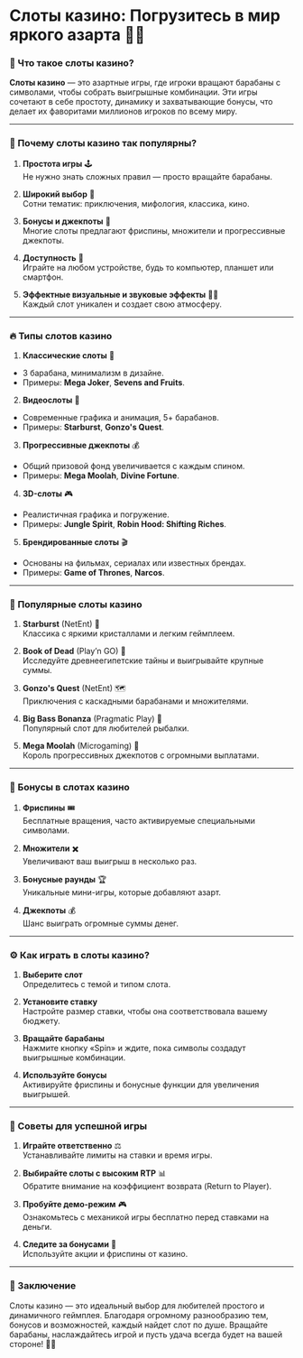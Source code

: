# **Слоты казино: Погрузитесь в мир яркого азарта 🎰🌟**

### 🎲 Что такое слоты казино?  

**Слоты казино** — это азартные игры, где игроки вращают барабаны с символами, чтобы собрать выигрышные комбинации. Эти игры сочетают в себе простоту, динамику и захватывающие бонусы, что делает их фаворитами миллионов игроков по всему миру.  

---

### 🌟 Почему слоты казино так популярны?  

1. **Простота игры** 🕹️  
Не нужно знать сложных правил — просто вращайте барабаны.  

2. **Широкий выбор** 🎡  
Сотни тематик: приключения, мифология, классика, кино.  

3. **Бонусы и джекпоты** 🎁  
Многие слоты предлагают фриспины, множители и прогрессивные джекпоты.  

4. **Доступность** 📱  
Играйте на любом устройстве, будь то компьютер, планшет или смартфон.  

5. **Эффектные визуальные и звуковые эффекты** 🎨🎵  
Каждый слот уникален и создает свою атмосферу.  

---

### 🔥 Типы слотов казино  

1. **Классические слоты** 🍒  
- 3 барабана, минимализм в дизайне.  
- Примеры: **Mega Joker**, **Sevens and Fruits**.  

2. **Видеослоты** 🎥  
- Современные графика и анимация, 5+ барабанов.  
- Примеры: **Starburst**, **Gonzo's Quest**.  

3. **Прогрессивные джекпоты** 💰  
- Общий призовой фонд увеличивается с каждым спином.  
- Примеры: **Mega Moolah**, **Divine Fortune**.  

4. **3D-слоты** 🎮  
- Реалистичная графика и погружение.  
- Примеры: **Jungle Spirit**, **Robin Hood: Shifting Riches**.  

5. **Брендированные слоты** 🎬  
- Основаны на фильмах, сериалах или известных брендах.  
- Примеры: **Game of Thrones**, **Narcos**.  

---

### 🎰 Популярные слоты казино  

1. **Starburst** (NetEnt) 🌌  
Классика с яркими кристаллами и легким геймплеем.  

2. **Book of Dead** (Play’n GO) 📖  
Исследуйте древнеегипетские тайны и выигрывайте крупные суммы.  

3. **Gonzo's Quest** (NetEnt) 🗺️  
Приключения с каскадными барабанами и множителями.  

4. **Big Bass Bonanza** (Pragmatic Play) 🎣  
Популярный слот для любителей рыбалки.  

5. **Mega Moolah** (Microgaming) 🦁  
Король прогрессивных джекпотов с огромными выплатами.  

---

### 🎁 Бонусы в слотах казино  

1. **Фриспины** 🎟️  
Бесплатные вращения, часто активируемые специальными символами.  

2. **Множители** ✖️  
Увеличивают ваш выигрыш в несколько раз.  

3. **Бонусные раунды** 🏆  
Уникальные мини-игры, которые добавляют азарт.  

4. **Джекпоты** 💰  
Шанс выиграть огромные суммы денег.  

---

### ⚙️ Как играть в слоты казино?  

1. **Выберите слот**  
Определитесь с темой и типом слота.  

2. **Установите ставку**  
Настройте размер ставки, чтобы она соответствовала вашему бюджету.  

3. **Вращайте барабаны**  
Нажмите кнопку «Spin» и ждите, пока символы создадут выигрышные комбинации.  

4. **Используйте бонусы**  
Активируйте фриспины и бонусные функции для увеличения выигрышей.  

---

### 🔑 Советы для успешной игры  

1. **Играйте ответственно** ⚖️  
Устанавливайте лимиты на ставки и время игры.  

2. **Выбирайте слоты с высоким RTP** 📊  
Обратите внимание на коэффициент возврата (Return to Player).  

3. **Пробуйте демо-режим** 🎮  
Ознакомьтесь с механикой игры бесплатно перед ставками на деньги.  

4. **Следите за бонусами** 🎁  
Используйте акции и фриспины от казино.  

---

### 🎉 Заключение  

Слоты казино — это идеальный выбор для любителей простого и динамичного геймплея. Благодаря огромному разнообразию тем, бонусов и возможностей, каждый найдет слот по душе. Вращайте барабаны, наслаждайтесь игрой и пусть удача всегда будет на вашей стороне! 🎰🌟  
